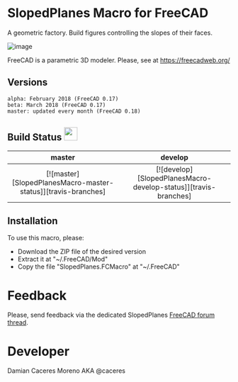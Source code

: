 # SlopedPlanes Macro for FreeCAD
A geometric factory. Build figures controlling the slopes of their faces.

![image](https://user-images.githubusercontent.com/4140247/32797459-d40a6dd0-c93f-11e7-8773-a89312c10626.png)

FreeCAD is a parametric 3D modeler. Please, see at https://freecadweb.org/

## Versions

    alpha: February 2018 (FreeCAD 0.17)
    beta: March 2018 (FreeCAD 0.17)
    master: updated every month (FreeCAD 0.18)

Build Status <img src="https://blog.travis-ci.com/images/travis-mascot-200px.png" height="30"/>
------------

| master | develop |
|:------:|:-------:|
|[![master][SlopedPlanesMacro-master-status]][travis-branches]|[![develop][SlopedPlanesMacro-develop-status]][travis-branches]

## Installation
To use this macro, please:

* Download the ZIP file of the desired version 
* Extract it at "~/.FreeCAD/Mod"
* Copy the file "SlopedPlanes.FCMacro" at "~/.FreeCAD"

# Feedback
Please, send feedback via the dedicated SlopedPlanes [FreeCAD forum thread](https://forum.freecadweb.org/viewtopic.php?f=24&t=25337). 

# Developer
Damian Caceres Moreno AKA @caceres 
